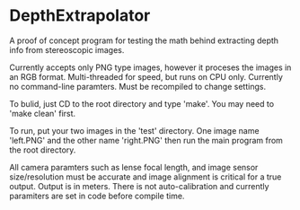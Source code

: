 # DepthExtrapolator
A proof of concept program for testing the math behind extracting depth info from stereoscopic images.

Currently accepts only PNG type images, however it proceses the images in an RGB format.
Multi-threaded for speed, but runs on CPU only.
Currently no command-line paramters. Must be recompiled to change settings.


To bulid, just CD to the root directory and type 'make'. You may need to 'make clean' first.


To run, put your two images in the 'test' directory. One image name 'left.PNG' and the other name 'right.PNG' then run the main program from the root directory.

All camera paramters such as lense focal length, and image sensor size/resolution must be accurate and image alignment is critical for a true output. Output is in meters. There is not auto-calibration and currently paramiters are set in code before compile time.
